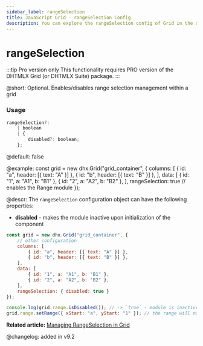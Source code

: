 ```yaml
---
sidebar_label: rangeSelection
title: JavaScript Grid - rangeSelection Config 
description: You can explore the rangeSelection config of Grid in the documentation of the DHTMLX JavaScript UI library. Browse developer guides and API reference, try out code examples and live demos, and download a free 30-day evaluation version of DHTMLX Suite.
---
```


# rangeSelection

:::tip Pro version only 
This functionality requires PRO version of the DHTMLX Grid (or DHTMLX Suite) package.
:::

@short: Optional. Enables/disables range selection management within a grid

### Usage

~~~jsx
rangeSelection?:
    | boolean
    | {
        disabled?: boolean;
    };
~~~

@default: false

@example:
const grid = new dhx.Grid("grid_container", {
    columns: [
        { id: "a", header: [{ text: "A" }] },
        { id: "b", header: [{ text: "B" }] },
    ],
    data: [
        { id: "1", a: "A1", b: "B1" },
        { id: "2", a: "A2", b: "B2" },
    ],
    rangeSelection: true // enables the Range module
});

@descr:
The `rangeSelection` configuration object can have the following properties:

- **disabled** - makes the module inactive upon initialization of the component

~~~jsx {11,15}
const grid = new dhx.Grid("grid_container", {
    // other configuration
    columns: [
        { id: "a", header: [{ text: "A" }] },
        { id: "b", header: [{ text: "B" }] },
    ],
    data: [
        { id: "1", a: "A1", b: "B1" },
        { id: "2", a: "A2", b: "B2" },
    ],
    rangeSelection: { disabled: true }
});

console.log(grid.range.isDisabled()); // -> `true` - module is inactive
grid.range.setRange({ xStart: "a", yStart: "1" }); // the range will not be set
~~~

**Related article:** [Managing RangeSelection in Grid](grid/configuration.md/#managing-range-selection-in-grid)

@changelog: added in v9.2